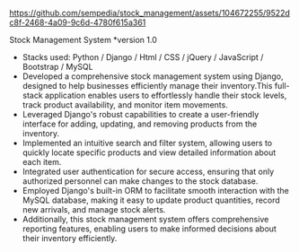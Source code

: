 https://github.com/sempedia/stock_management/assets/104672255/9522dc8f-2468-4a09-9c6d-4780f615a361


Stock Management System *version 1.0 
- Stacks used: Python / Django / Html / CSS / jQuery / JavaScript / Bootstrap / MySQL
-	Developed a comprehensive stock management system using Django, designed to help businesses efficiently manage their inventory.This full-stack application enables users to effortlessly handle their stock levels, track product availability, and monitor item movements.
-	Leveraged Django's robust capabilities to create a user-friendly interface for adding, updating, and removing products from the inventory.
-	Implemented an intuitive search and filter system, allowing users to quickly locate specific products and view detailed information about each item.
-	Integrated user authentication for secure access, ensuring that only authorized personnel can make changes to the stock database.
-	Employed Django's built-in ORM to facilitate smooth interaction with the MySQL database, making it easy to update product quantities, record new arrivals, and manage stock alerts.
-	Additionally, this stock management system offers comprehensive reporting features, enabling users to make informed decisions about their inventory efficiently.
